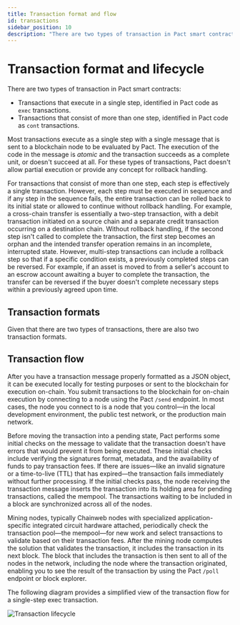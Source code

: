 ```yaml
---
title: Transaction format and flow
id: transactions
sidebar_position: 10
description: "There are two types of transaction in Pact smart contracts: transactions that execute in a single step and transactions that consist of more than one step."
---
```


# Transaction format and lifecycle

There are two types of transaction in Pact smart contracts: 

- Transactions that execute in a single step, identified in Pact code as `exec` transactions.
- Transactions that consist of more than one step, identified in Pact code as `cont` transactions.

Most transactions execute as a single step with a single message that is sent to a blockchain node to be evaluated by Pact.
The execution of the code in the message is _atomic_ and the transaction succeeds as a complete unit, or doesn't succeed at all.
For these types of transactions, Pact doesn't allow partial execution or provide any concept for rollback handling.

For transactions that consist of more than one step, each step is effectively a single transaction.
However, each step must be executed in sequence and if any step in the sequence fails, the entire transaction can be rolled back to its initial state or allowed to continue without rollback handling. 
For example, a cross-chain transfer is essentially a two-step transaction, with a debit transaction initiated on a source chain and a separate credit transaction occurring on a destination chain.
Without rollback handling, if the second step isn't called to complete the transaction, the first step becomes an orphan and the intended transfer operation remains in an incomplete, interrupted state.
However, multi-step transactions can include a rollback step so that if a specific condition exists, a previously completed steps can be reversed.
For example, if an asset is moved to from a seller's account to an escrow account awaiting a buyer to complete the transaction, the transfer can be reversed if the buyer doesn't complete necessary steps within a previously agreed upon time.

## Transaction formats

Given that there are two types of transactions, there are also two transaction formats.



## Transaction flow

After you have a transaction message properly formatted as a JSON object, it can be executed locally for testing purposes or sent to the blockchain for execution on-chain.
You submit transactions to the blockchain for on-chain execution by connecting to a node using the Pact `/send` endpoint.
In most cases, the node you connect to is a node that you control—in the local development environment, the public test network, or the production main network. 

Before moving the transaction into a pending state, Pact performs some initial checks on the message to validate that the transaction doesn't have errors that would prevent it from being executed. 
These initial checks include verifying the signatures format, metadata, and the availability of funds to pay transaction fees. 
If there are issues—like an invalid signature or a time-to-live (TTL) that has expired—the transaction fails immediately without further processing.
If the initial checks pass, the node receiving the transaction message inserts the transaction into its holding area for pending transactions, called the mempool.
The transactions waiting to be included in a block are synchronized across all of the nodes.

Mining nodes, typically Chainweb nodes with specialized application-specific integrated circuit hardware attached, periodically check the transaction pool—the mempool—for new work and select transactions to validate based on their transaction fees.
After the mining node computes the solution that validates the transaction, it includes the transaction in its next block.
The block that includes the transaction is then sent to all of the nodes in the network, including the node where the transaction originated, enabling you to see the result of the transaction by using the Pact `/poll` endpoint or block explorer.

The following diagram provides a simplified view of the transaction flow for a single-step exec transaction.

![Transaction lifecycle](/img/tx-workflow.png)